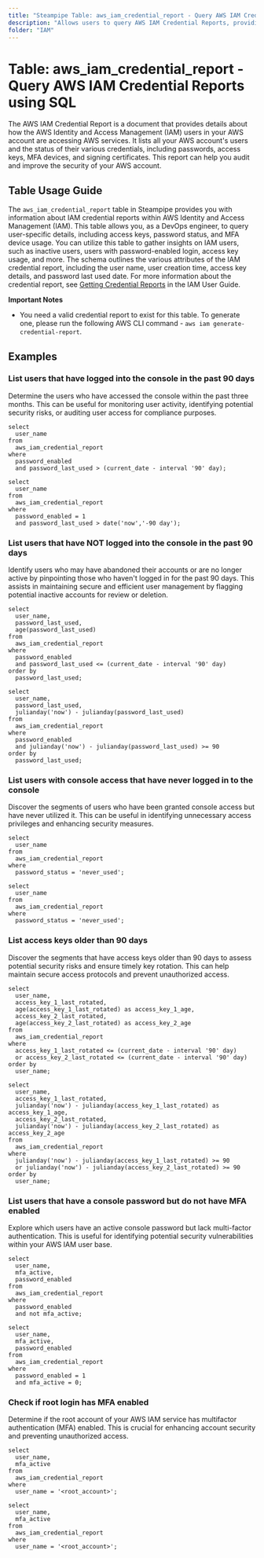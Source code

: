 ```yaml
---
title: "Steampipe Table: aws_iam_credential_report - Query AWS IAM Credential Reports using SQL"
description: "Allows users to query AWS IAM Credential Reports, providing a comprehensive overview of the AWS Identity and Access Management (IAM) users, their status, and credential usage."
folder: "IAM"
---
```


# Table: aws_iam_credential_report - Query AWS IAM Credential Reports using SQL

The AWS IAM Credential Report is a document that provides details about how the AWS Identity and Access Management (IAM) users in your AWS account are accessing AWS services. It lists all your AWS account's users and the status of their various credentials, including passwords, access keys, MFA devices, and signing certificates. This report can help you audit and improve the security of your AWS account.

## Table Usage Guide

The `aws_iam_credential_report` table in Steampipe provides you with information about IAM credential reports within AWS Identity and Access Management (IAM). This table allows you, as a DevOps engineer, to query user-specific details, including access keys, password status, and MFA device usage. You can utilize this table to gather insights on IAM users, such as inactive users, users with password-enabled login, access key usage, and more. The schema outlines the various attributes of the IAM credential report, including the user name, user creation time, access key details, and password last used date. For more information about the credential report, see [Getting Credential Reports](https://docs.aws.amazon.com/IAM/latest/UserGuide/credential-reports.html) in the IAM User Guide.

**Important Notes**
- You need a valid credential report to exist for this table. To generate one, please run the following AWS CLI command - `aws iam generate-credential-report`.

## Examples

### List users that have logged into the console in the past 90 days
Determine the users who have accessed the console within the past three months. This can be useful for monitoring user activity, identifying potential security risks, or auditing user access for compliance purposes.

```sql+postgres
select
  user_name
from
  aws_iam_credential_report
where
  password_enabled
  and password_last_used > (current_date - interval '90' day);
```

```sql+sqlite
select
  user_name
from
  aws_iam_credential_report
where
  password_enabled = 1
  and password_last_used > date('now','-90 day');
```

### List users that have NOT logged into the console in the past 90 days
Identify users who may have abandoned their accounts or are no longer active by pinpointing those who haven't logged in for the past 90 days. This assists in maintaining secure and efficient user management by flagging potential inactive accounts for review or deletion.

```sql+postgres
select
  user_name,
  password_last_used,
  age(password_last_used)
from
  aws_iam_credential_report
where
  password_enabled
  and password_last_used <= (current_date - interval '90' day)
order by
  password_last_used;
```

```sql+sqlite
select
  user_name,
  password_last_used,
  julianday('now') - julianday(password_last_used)
from
  aws_iam_credential_report
where
  password_enabled
  and julianday('now') - julianday(password_last_used) >= 90
order by
  password_last_used;
```

### List users with console access that have never logged in to the console
Discover the segments of users who have been granted console access but have never utilized it. This can be useful in identifying unnecessary access privileges and enhancing security measures.

```sql+postgres
select
  user_name
from
  aws_iam_credential_report
where
  password_status = 'never_used';
```

```sql+sqlite
select
  user_name
from
  aws_iam_credential_report
where
  password_status = 'never_used';
```

### List access keys older than 90 days
Discover the segments that have access keys older than 90 days to assess potential security risks and ensure timely key rotation. This can help maintain secure access protocols and prevent unauthorized access.

```sql+postgres
select
  user_name,
  access_key_1_last_rotated,
  age(access_key_1_last_rotated) as access_key_1_age,
  access_key_2_last_rotated,
  age(access_key_2_last_rotated) as access_key_2_age
from
  aws_iam_credential_report
where
  access_key_1_last_rotated <= (current_date - interval '90' day)
  or access_key_2_last_rotated <= (current_date - interval '90' day)
order by
  user_name;
```

```sql+sqlite
select
  user_name,
  access_key_1_last_rotated,
  julianday('now') - julianday(access_key_1_last_rotated) as access_key_1_age,
  access_key_2_last_rotated,
  julianday('now') - julianday(access_key_2_last_rotated) as access_key_2_age
from
  aws_iam_credential_report
where
  julianday('now') - julianday(access_key_1_last_rotated) >= 90
  or julianday('now') - julianday(access_key_2_last_rotated) >= 90
order by
  user_name;
```

### List users that have a console password but do not have MFA enabled
Explore which users have an active console password but lack multi-factor authentication. This is useful for identifying potential security vulnerabilities within your AWS IAM user base.

```sql+postgres
select
  user_name,
  mfa_active,
  password_enabled
from
  aws_iam_credential_report
where
  password_enabled
  and not mfa_active;
```

```sql+sqlite
select
  user_name,
  mfa_active,
  password_enabled
from
  aws_iam_credential_report
where
  password_enabled = 1
  and mfa_active = 0;
```

### Check if root login has MFA enabled
Determine if the root account of your AWS IAM service has multifactor authentication (MFA) enabled. This is crucial for enhancing account security and preventing unauthorized access.

```sql+postgres
select
  user_name,
  mfa_active
from
  aws_iam_credential_report
where
  user_name = '<root_account>';
```

```sql+sqlite
select
  user_name,
  mfa_active
from
  aws_iam_credential_report
where
  user_name = '<root_account>';
```